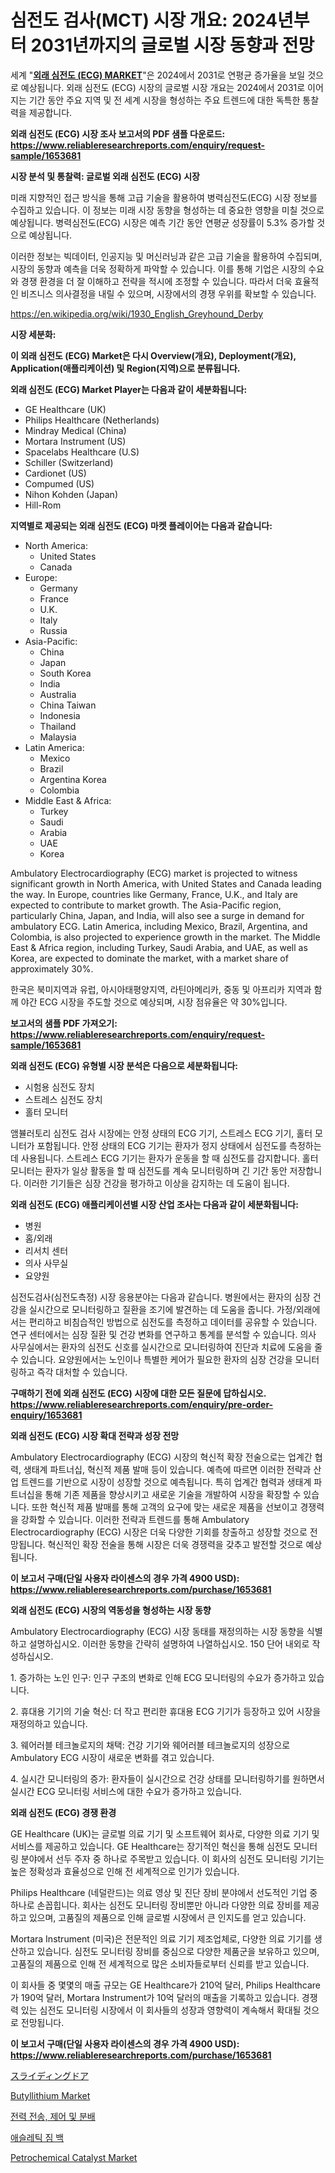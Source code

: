 <p><h1>심전도 검사(MCT) 시장 개요: 2024년부터 2031년까지의 글로벌 시장 동향과 전망</h1></p><p>세계 "<strong><a href="https://www.reliableresearchreports.com/ambulatory-electrocardiography-ecg--r1653681">외래 심전도 (ECG) MARKET</a></strong>"은 2024에서 2031로 연평균 증가율을 보일 것으로 예상됩니다. 외래 심전도 (ECG) 시장의 글로벌 시장 개요는 2024에서 2031로 이어지는 기간 동안 주요 지역 및 전 세계 시장을 형성하는 주요 트렌드에 대한 독특한 통찰력을 제공합니다.</p>
<p><strong>외래 심전도 (ECG) 시장 조사 보고서의 PDF 샘플 다운로드: <a href="https://www.reliableresearchreports.com/enquiry/request-sample/1653681">https://www.reliableresearchreports.com/enquiry/request-sample/1653681</a></strong></p>
<p><strong>시장 분석 및 통찰력: 글로벌 외래 심전도 (ECG) 시장</strong></p>
<p><p>미래 지향적인 접근 방식을 통해 고급 기술을 활용하여 병력심전도(ECG) 시장 정보를 수집하고 있습니다. 이 정보는 미래 시장 동향을 형성하는 데 중요한 영향을 미칠 것으로 예상됩니다. 병력심전도(ECG) 시장은 예측 기간 동안 연평균 성장률이 5.3% 증가할 것으로 예상됩니다.</p><p>이러한 정보는 빅데이터, 인공지능 및 머신러닝과 같은 고급 기술을 활용하여 수집되며, 시장의 동향과 예측을 더욱 정확하게 파악할 수 있습니다. 이를 통해 기업은 시장의 수요와 경쟁 환경을 더 잘 이해하고 전략을 적시에 조정할 수 있습니다. 따라서 더욱 효율적인 비즈니스 의사결정을 내릴 수 있으며, 시장에서의 경쟁 우위를 확보할 수 있습니다.</p></p>
<p><a href="%7CAUTHORITHY_DOMAIN_URL%7C">https://en.wikipedia.org/wiki/1930_English_Greyhound_Derby</a></p>
<p><strong>시장 세분화:</strong></p>
<p><strong>이 외래 심전도 (ECG) Market은 다시 Overview(개요), Deployment(개요), Application(애플리케이션) 및 Region(지역)으로 분류됩니다.</strong></p>
<p><strong>외래 심전도 (ECG) Market Player는 다음과 같이 세분화됩니다:</strong></p>
<p><ul><li>GE Healthcare (UK)</li><li>Philips Healthcare (Netherlands)</li><li>Mindray Medical (China)</li><li>Mortara Instrument (US)</li><li>Spacelabs Healthcare (U.S)</li><li>Schiller (Switzerland)</li><li>Cardionet (US)</li><li>Compumed (US)</li><li>Nihon Kohden (Japan)</li><li>Hill-Rom</li></ul></p>
<p><strong>지역별로 제공되는 외래 심전도 (ECG) 마켓 플레이어는 다음과 같습니다:</strong></p>
<p><ul>
    <li>
        North America:
        <ul>
            <li>United States</li>
            <li>Canada</li>
        </ul>
    </li>
    <li>
        Europe:
        <ul>
            <li>Germany</li>
            <li>France</li>
            <li>U.K.</li>
            <li>Italy</li>
            <li>Russia</li>
        </ul>
    </li>
    <li>
        Asia-Pacific:
        <ul>
            <li>China</li>
            <li>Japan</li>
            <li>South Korea</li>
            <li>India</li>
            <li>Australia</li>
            <li>China Taiwan</li>
            <li>Indonesia</li>
            <li>Thailand</li>
            <li>Malaysia</li>
        </ul>
    </li>
    <li>
        Latin America:
        <ul>
            <li>Mexico</li>
            <li>Brazil</li>
            <li>Argentina Korea</li>
            <li>Colombia</li>
        </ul>
    </li>
    <li>
        Middle East & Africa:
        <ul>
            <li>Turkey</li>
            <li>Saudi</li>
            <li>Arabia</li>
            <li>UAE</li>
            <li>Korea</li>
        </ul>
    </li>
    </ul></p>
<p><p>Ambulatory Electrocardiography (ECG) market is projected to witness significant growth in North America, with United States and Canada leading the way. In Europe, countries like Germany, France, U.K., and Italy are expected to contribute to market growth. The Asia-Pacific region, particularly China, Japan, and India, will also see a surge in demand for ambulatory ECG. Latin America, including Mexico, Brazil, Argentina, and Colombia, is also projected to experience growth in the market. The Middle East & Africa region, including Turkey, Saudi Arabia, and UAE, as well as Korea, are expected to dominate the market, with a market share of approximately 30%.</p><p>한국은 북미지역과 유럽, 아시아태평양지역, 라틴아메리카, 중동 및 아프리카 지역과 함께 야간 ECG 시장을 주도할 것으로 예상되며, 시장 점유율은 약 30%입니다.</p></p>
<p><strong>보고서의 샘플 PDF 가져오기: <a href="https://www.reliableresearchreports.com/enquiry/request-sample/1653681">https://www.reliableresearchreports.com/enquiry/request-sample/1653681</a></strong></p>
<p><strong>외래 심전도 (ECG) 유형별 시장 분석은 다음으로 세분화됩니다:</strong></p>
<p><ul><li>시험용 심전도 장치</li><li>스트레스 심전도 장치</li><li>홀터 모니터</li></ul></p>
<p><p>앰뷸러토리 심전도 검사 시장에는 안정 상태의 ECG 기기, 스트레스 ECG 기기, 홀터 모니터가 포함됩니다. 안정 상태의 ECG 기기는 환자가 정지 상태에서 심전도를 측정하는 데 사용됩니다. 스트레스 ECG 기기는 환자가 운동을 할 때 심전도를 감지합니다. 홀터 모니터는 환자가 일상 활동을 할 때 심전도를 계속 모니터링하며 긴 기간 동안 저장합니다. 이러한 기기들은 심장 건강을 평가하고 이상을 감지하는 데 도움이 됩니다.</p></p>
<p><strong>외래 심전도 (ECG) 애플리케이션별 시장 산업 조사는 다음과 같이 세분화됩니다:</strong></p>
<p><ul><li>병원</li><li>홈/외래</li><li>리서치 센터</li><li>의사 사무실</li><li>요양원</li></ul></p>
<p><p>심전도검사(심전도측정) 시장 응용분야는 다음과 같습니다. 병원에서는 환자의 심장 건강을 실시간으로 모니터링하고 질환을 조기에 발견하는 데 도움을 줍니다. 가정/외래에서는 편리하고 비침습적인 방법으로 심전도를 측정하고 데이터를 공유할 수 있습니다. 연구 센터에서는 심장 질환 및 건강 변화를 연구하고 통계를 분석할 수 있습니다. 의사 사무실에서는 환자의 심전도 신호를 실시간으로 모니터링하여 진단과 치료에 도움을 줄 수 있습니다. 요양원에서는 노인이나 특별한 케어가 필요한 환자의 심장 건강을 모니터링하고 즉각 대처할 수 있습니다.</p></p>
<p><strong>구매하기 전에 외래 심전도 (ECG) 시장에 대한 모든 질문에 답하십시오. <a href="https://www.reliableresearchreports.com/enquiry/pre-order-enquiry/1653681">https://www.reliableresearchreports.com/enquiry/pre-order-enquiry/1653681</a></strong></p>
<p><strong>외래 심전도 (ECG) 시장 확대 전략과 성장 전망</strong></p>
<p><p>Ambulatory Electrocardiography (ECG) 시장의 혁신적 확장 전술으로는 업계간 협력, 생태계 파트너십, 혁신적 제품 발매 등이 있습니다. 예측에 따르면 이러한 전략과 산업 트렌드를 기반으로 시장이 성장할 것으로 예측됩니다. 특히 업계간 협력과 생태계 파트너십을 통해 기존 제품을 향상시키고 새로운 기술을 개발하여 시장을 확장할 수 있습니다. 또한 혁신적 제품 발매를 통해 고객의 요구에 맞는 새로운 제품을 선보이고 경쟁력을 강화할 수 있습니다. 이러한 전략과 트렌드를 통해 Ambulatory Electrocardiography (ECG) 시장은 더욱 다양한 기회를 창출하고 성장할 것으로 전망됩니다. 혁신적인 확장 전술을 통해 시장은 더욱 경쟁력을 갖추고 발전할 것으로 예상됩니다.</p></p>
<p><strong>이 보고서 구매(단일 사용자 라이센스의 경우 가격 4900 USD): <a href="https://www.reliableresearchreports.com/purchase/1653681">https://www.reliableresearchreports.com/purchase/1653681</a></strong></p>
<p><strong>외래 심전도 (ECG) 시장의 역동성을 형성하는 시장 동향</strong></p>
<p><p>Ambulatory Electrocardiography (ECG) 시장 동태를 재정의하는 시장 동향을 식별하고 설명하십시오. 이러한 동향을 간략히 설명하여 나열하십시오. 150 단어 내외로 작성하십시오.</p><p>1. 증가하는 노인 인구: 인구 구조의 변화로 인해 ECG 모니터링의 수요가 증가하고 있습니다.</p><p>2. 휴대용 기기의 기술 혁신: 더 작고 편리한 휴대용 ECG 기기가 등장하고 있어 시장을 재정의하고 있습니다.</p><p>3. 웨어러블 테크놀로지의 채택: 건강 기기와 웨어러블 테크놀로지의 성장으로 Ambulatory ECG 시장이 새로운 변화를 겪고 있습니다.</p><p>4. 실시간 모니터링의 증가: 환자들이 실시간으로 건강 상태를 모니터링하기를 원하면서 실시간 ECG 모니터링 서비스에 대한 수요가 증가하고 있습니다.</p></p>
<p><strong>외래 심전도 (ECG) 경쟁 환경</strong></p>
<p><p>GE Healthcare (UK)는 글로벌 의료 기기 및 소프트웨어 회사로, 다양한 의료 기기 및 서비스를 제공하고 있습니다. GE Healthcare는 장기적인 혁신을 통해 심전도 모니터링 분야에서 선두 주자 중 하나로 주목받고 있습니다. 이 회사의 심전도 모니터링 기기는 높은 정확성과 효율성으로 인해 전 세계적으로 인기가 있습니다.</p><p>Philips Healthcare (네덜란드)는 의료 영상 및 진단 장비 분야에서 선도적인 기업 중 하나로 손꼽힙니다. 회사는 심전도 모니터링 장비뿐만 아니라 다양한 의료 장비를 제공하고 있으며, 고품질의 제품으로 인해 글로벌 시장에서 큰 인지도를 얻고 있습니다.</p><p>Mortara Instrument (미국)은 전문적인 의료 기기 제조업체로, 다양한 의료 기기를 생산하고 있습니다. 심전도 모니터링 장비를 중심으로 다양한 제품군을 보유하고 있으며, 고품질의 제품으로 인해 전 세계적으로 많은 소비자들로부터 신뢰를 받고 있습니다.</p><p>이 회사들 중 몇몇의 매출 규모는 GE Healthcare가 210억 달러, Philips Healthcare가 190억 달러, Mortara Instrument가 10억 달러의 매출을 기록하고 있습니다. 경쟁력 있는 심전도 모니터링 시장에서 이 회사들의 성장과 영향력이 계속해서 확대될 것으로 전망됩니다.</p></p>
<p><strong>이 보고서 구매(단일 사용자 라이센스의 경우 가격 4900 USD): <a href="https://www.reliableresearchreports.com/purchase/1653681">https://www.reliableresearchreports.com/purchase/1653681</a></strong></p>
<p><p><a href="https://medium.com/@novastamm2023/%E3%82%B0%E3%83%AD%E3%83%BC%E3%83%90%E3%83%AB%E3%81%AA%E5%BC%95%E3%81%8D%E6%88%B8%E5%B8%82%E5%A0%B4-%E5%B8%82%E5%A0%B4%E3%82%B7%E3%82%A7%E3%82%A2-%E5%B8%82%E5%A0%B4%E5%8B%95%E5%90%91-%E3%81%8A%E3%82%88%E3%81%B3%E5%B0%86%E6%9D%A5%E3%81%AE%E6%88%90%E9%95%B7%E3%82%92%E6%8E%A2%E3%82%8B-610aa9ccce1b">スライディングドア</a></p><p><a href="https://www.linkedin.com/pulse/deep-di-bultigen-smx4c?trackingId=jFAz2lKdQfObHAmuiCo%2B6g%3D%3D">Butyllithium Market</a></p><p><a href="https://github.com/sougarounis/Market-Research-Report-List-5/blob/main/644050491564.md">전력 전송, 제어 및 분배</a></p><p><a href="https://medium.com/@derrickmafrks96745/%EA%B8%80%EB%A1%9C%EB%B2%8C-%EC%B2%B4%EC%9C%A1%EA%B4%80-%EA%B0%80%EB%B0%A9-%EC%8B%9C%EC%9E%A5-%EC%9D%91%EC%9A%A9-%EB%B6%84%EC%95%BC-%EC%B5%9C%EC%A2%85-%EC%82%AC%EC%9A%A9-%EC%82%B0%EC%97%85-%EC%9C%A0%ED%98%95-%EC%9E%A5%EB%B9%84-%EB%B0%8F-%EC%A7%80%EC%97%AD%EC%97%90-%EC%B4%88%EC%A0%90%EC%9D%84-%EB%A7%9E%EC%B6%98-%EB%B6%84%EC%84%9D-%EB%B0%8F-%EC%98%88%EC%B8%A1-2024-2031-6f035a8a98e2">애슬레틱 짐 백</a></p><p><a href="https://www.linkedin.com/pulse/insights-petrochemical-catalyst-market-size-which-expanding-5-kqb4c?trackingId=a6EOe2KAQWqpGBTULBibig%3D%3D">Petrochemical Catalyst Market</a></p></p>